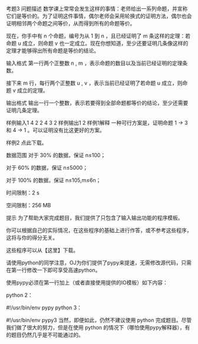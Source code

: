 考题3
问题描述
数学课上常常会发生这样的事情：老师给出一系列命题，并宣称它们是等价的。为了证明这件事情，偶尔老师会采用轮换式的证明方法，偶尔也会证明相邻两个命题之间等价，从而得到所有的命题等价。

现在，你手中有 
n
 个命题，编号为从 
1
 到 
n
，且已经证明了 
m
 条这样的定理：若命题 
u
 成立，则命题 
v
 也一定成立。现在你想知道，至少还要证明几条像这样的定理才能够得出所有命题是等价的结论。

输入格式
第一行两个正整数 
n
,
m
，表示命题的数目以及当前已经证明的定理条数。

接下来 
m
 行，每行两个正整数 
u
,
v
，表示当前已经证明了若命题 
u
 成立，则命题 
v
 成立的定理。

输出格式
输出一行一个整数，表示若要得到全部命题都等价的结论，至少还需要证明几条定理。

样例输入1
4 2
2 4
3 2
样例输出1
2
样例1解释
一种可行方案是，证明命题 
1
→
3
 和 
4
→
1
。可以证明没有比这更好的方案。

样例2
点此下载。

数据范围
对于 30% 的数据，保证 n≤100；

对于 60% 的数据，保证 n≤5000；

对于 100% 的数据，保证 n≤105,m≤6n；

时间限制：2 s

空间限制：256 MB

提示
为了帮助大家完成题目，我们提供了只包含了输入输出功能的程序模板。

你可以根据自己的实际情况，在这些程序的基础上进行作答，或不参考这些程序，这将与你的得分无关。

这些程序可以从【这里】下载。

请使用python的同学注意，OJ为你们提供了pypy来提速，无需修改源代码，只需在第一行修改一下即可享受高速python。

使用pypy必须在第一行加上（或者直接使用提供的IO模板）如下内容：

python 2：

#!/usr/bin/env pypy
python 3：

#!/usr/bin/env pypy3
当然，即便如此，仍然不建议使用 python 完成题目。尽管我们做了很大的努力，但是在使用 python 的情况下（哪怕使用pypy解释器），有的题目仍然几乎是不可能通过的。